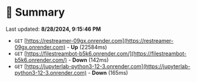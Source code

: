 # 📖 Summary
Last updated: **8/28/2024, 9:15:46 PM**

- `GET` [https://restreamer-09gx.onrender.com](https://restreamer-09gx.onrender.com) - **Up** (22584ms)
- `GET` [https://filestreambot-b5k6.onrender.com/](https://filestreambot-b5k6.onrender.com/) - **Down** (142ms)
- `GET` [https://jupyterlab-python3-12-3.onrender.com](https://jupyterlab-python3-12-3.onrender.com) - **Down** (165ms)
